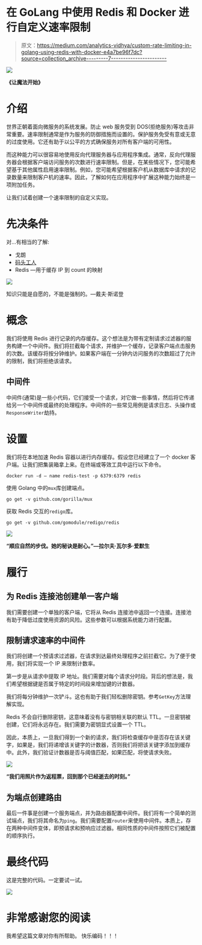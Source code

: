 # 在 GoLang 中使用 Redis 和 Docker 进行自定义速率限制

> 原文：<https://medium.com/analytics-vidhya/custom-rate-limiting-in-golang-using-redis-with-docker-e4a7be96f7dc?source=collection_archive---------7----------------------->

![](img/75fd26fd1de46e241eff31a3bad5ad8f.png)

**《让魔法开始》**

# 介绍

世界正朝着面向微服务的系统发展。防止 web 服务受到 DOS(拒绝服务)等攻击非常重要。速率限制通常是作为服务的防御措施而设置的。保护服务免受有意或无意的过度使用。它还有助于以公平的方式确保服务对所有客户端的可用性。

而这种能力可以很容易地使用反向代理服务器与应用程序集成。通常，反向代理服务器会根据客户端访问服务的次数进行速率限制。但是，在某些情况下，您可能希望基于其他属性启用速率限制。例如，您可能希望根据客户机从数据库中请求的记录数量来限制客户机的速率。因此，了解如何在应用程序中扩展这种能力始终是一项附加任务。

让我们试着创建一个速率限制的自定义实现。

# 先决条件

对…有相当的了解:

*   戈朗
*   [码头工人](https://docs.docker.com/docker-for-mac/install/)
*   Redis —用于缓存 IP 到 count 的映射

![](img/0feeff6ee24520487c5c33c9234e4927.png)

知识只能是自愿的，不能是强制的。—戴夫·斯诺登

# 概念

我们将使用 Redis 进行记录的内存缓存。这个想法是为带有定制请求过滤器的服务构建一个中间件。我们将拦截每个请求，并维护一个缓存，记录客户端点击服务的次数。该缓存将按分钟维护。如果客户端在一分钟内访问服务的次数超过了允许的限制，我们将拒绝该请求。

## 中间件

中间件(通常)是一些小代码，它们接受一个请求，对它做一些事情，然后将它传递给另一个中间件或最终的处理程序。中间件的一些常见用例是请求日志、头操作或`ResponseWriter`劫持。

# 设置

我们将在本地加速 Redis 容器以进行内存缓存。假设您已经建立了一个 docker 客户端。让我们把集装箱拿上来。在终端或等效工具中运行以下命令。

```
docker run -d — name redis-test -p 6379:6379 redis
```

使用 Golang 中的`mux`库创建端点。

```
go get -v github.com/gorilla/mux
```

获取 Redis 交互的`redigo`库。

```
go get -v github.com/gomodule/redigo/redis
```

![](img/6b42157e45148f989405615665188aaf.png)

**“顺应自然的步伐。她的秘诀是耐心。”—拉尔夫·瓦尔多·爱默生**

# 履行

## 为 Redis 连接池创建单一客户端

我们需要创建一个单独的客户端，它将从 Redis 连接池中返回一个连接。连接池有助于降低过度使用资源的风险。这些参数可以根据系统能力进行配置。

## 限制请求速率的中间件

我们将创建一个预请求过滤器，在请求到达最终处理程序之前拦截它。为了便于使用，我们将实现一个 IP 来限制计数率。

第一步是从请求中提取 IP 地址。我们需要对每个请求分时段。背后的想法是，我们希望根据键是否属于特定的时间段来增加键的计数器。

我们将每分钟维护一次铲斗。这也有助于我们轻松删除密钥。参考`GetKey`方法理解实现。

Redis 不会自行删除密钥，这意味着没有与密钥相关联的默认 TTL。一旦密钥被创建，它们将永远存在。我们需要为密钥显式设置一个 TTL。

因此，本质上，一旦我们得到一个新的请求，我们将检查缓存中是否存在该关键字，如果是，我们将递增该关键字的计数器，否则我们将把该关键字添加到缓存中。此外，我们验证计数器是否与阈值匹配，如果匹配，将使请求失败。

![](img/cfaef23c0c319763a9b44fc863854bbb.png)

**“我们用照片作为返程票，回到那个已经逝去的时刻。”**

## 为端点创建路由

最后一件事是创建一个服务端点，并为路由器配置中间件。我们将有一个简单的测试端点，我们将其命名为`ping`。我们需要配置`router`来使用中间件。本质上，存在两种中间件变体，即预请求和预响应过滤器。相同性质的中间件按照它们被配置的顺序执行。

# 最终代码

这是完整的代码。一定要试一试。

![](img/48fde847465edc09441847b3f3eaaf64.png)

# 非常感谢您的阅读

我希望这篇文章对你有所帮助。
快乐编码！！！